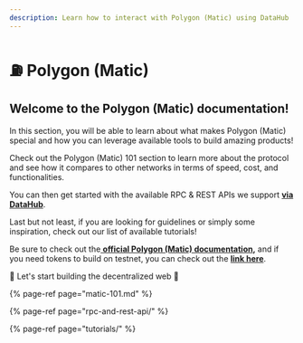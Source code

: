 ```yaml
---
description: Learn how to interact with Polygon (Matic) using DataHub
---
```


# ⛽ Polygon (Matic)

## Welcome to the Polygon (Matic) documentation! <a id="welcome-to-the-polkadot-documentation"></a>

In this section, you will be able to learn about what makes Polygon (Matic) special and how you can leverage available tools to build amazing products!

Check out the Polygon (Matic) 101 section to learn more about the protocol and see how it compares to other networks in terms of speed, cost, and functionalities.

You can then get started with the available RPC & REST APIs we support [**via DataHub**](https://datahub.figment.io/sign_up?service=matic).

Last but not least, if you are looking for guidelines or simply some inspiration, check out our list of available tutorials!

Be sure to check out the[ **official Polygon (Matic) documentation**](https://docs.matic.network/docs/develop/getting-started)**,** and if you need tokens to build on testnet, you can check out the [**link here**](https://faucet.matic.network/). 

🚀 Let's start building the decentralized web 🚀[  
](https://learn.figment.io/network-documentation/polkadot/polkadot-101)

{% page-ref page="matic-101.md" %}

{% page-ref page="rpc-and-rest-api/" %}

{% page-ref page="tutorials/" %}

